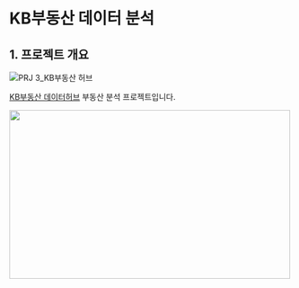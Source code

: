 # KB부동산 데이터 분석

## 1. 프로젝트 개요
![PRJ 3_KB부동산 허브](https://github.com/user-attachments/assets/24e5a039-f992-4021-9f77-08302acf20e7)

[KB부동산 데이터허브](https://data.kbland.kr/) 부동산 분석 프로젝트입니다.

<img src="https://github.com/user-attachments/assets/24e5a039-f992-4021-9f77-08302acf20e7" width="500" height="300"/>
